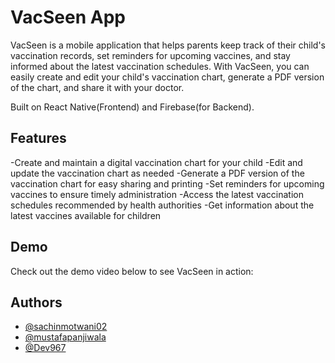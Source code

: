 
# VacSeen App

VacSeen is a mobile application that helps parents keep track of their child's vaccination records, set reminders for upcoming vaccines, and stay informed about the latest vaccination schedules. With VacSeen, you can easily create and edit your child's vaccination chart, generate a PDF version of the chart, and share it with your doctor.

Built on React Native(Frontend) and Firebase(for Backend).

## Features
-Create and maintain a digital vaccination chart for your child
-Edit and update the vaccination chart as needed
-Generate a PDF version of the vaccination chart for easy sharing and printing
-Set reminders for upcoming vaccines to ensure timely administration
-Access the latest vaccination schedules recommended by health authorities
-Get information about the latest vaccines available for children

## Demo

Check out the demo video below to see VacSeen in action:

## Authors

- [@sachinmotwani02](https://github.com/sachinmotwani02)
- [@mustafapanjiwala](https://github.com/mustafapanjiwala)
- [@Dev967](https://github.com/Dev967)


